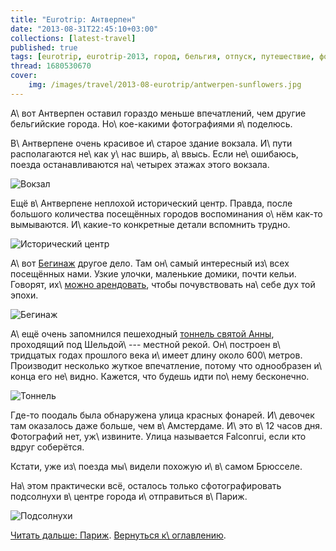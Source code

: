 ```yaml
---
title: "Eurotrip: Антверпен"
date: "2013-08-31T22:45:10+03:00"
collections: [latest-travel]
published: true
tags: [eurotrip, eurotrip-2013, город, бельгия, отпуск, путешествие, фотки]
thread: 1680530670
cover:
    img: /images/travel/2013-08-eurotrip/antwerpen-sunflowers.jpg
---
```


А\ вот Антверпен оставил гораздо меньше впечатлений, чем другие бельгийские города. Но\ кое-какими фотографиями
я\ поделюсь.

В\ Антверпене очень красивое и\ старое здание вокзала. И\ пути располагаются не\ как у\ нас вширь, а\ ввысь. Если
не\ ошибаюсь, поезда останавливаются на\ четырех этажах этого вокзала.

![Вокзал](/images/travel/2013-08-eurotrip/antwerpen-railway-station.jpg "Вокзал")

Ещё в\ Антверпене неплохой исторический центр. Правда, после большого количества посещённых городов воспоминания о\ нём
как-то вымываются. И\ какие-то конкретные детали вспомнить трудно.

![Исторический центр](/images/travel/2013-08-eurotrip/antwerpen-old-town.jpg "Исторический центр")

А\ вот [Бегинаж][bejinhof] другое дело. Там он\ самый интересный из\ всех посещённых нами. Узкие улочки, маленькие
домики, почти кельи. Говорят, их\ [можно арендовать][rent], чтобы почувствовать на\ себе дух той эпохи.

![Бегинаж](/images/travel/2013-08-eurotrip/antwerpen-begijnhof.jpg "Бегинаж")

А\ ещё очень запомнился пешеходный [тоннель святой Анны][tunnel], проходящий под Шельдой\ --- местной рекой.
Он\ построен в\ тридцатых годах прошлого века и\ имеет длину около 600\ метров. Производит несколько жуткое впечатление,
потому что однообразен и\ конца его не\ видно. Кажется, что будешь идти по\ нему бесконечно.

![Тоннель](/images/travel/2013-08-eurotrip/antwerpen-tunnel.jpg "Тоннель")

Где-то поодаль была обнаружена улица красных фонарей. И\ девочек там оказалось даже больше, чем в\ Амстердаме.
И\ это в\ 12 часов дня. Фотографий нет, уж\ извините. Улица называется Falconrui, если кто вдруг соберётся.

Кстати, уже из\ поезда мы\ видели похожую и\ в\ самом Брюсселе.

На\ этом практически всё, осталось только сфотографировать подсолнухи в\ центре города и\ отправиться в\ Париж.

![Подсолнухи](/images/travel/2013-08-eurotrip/antwerpen-sunflowers.jpg "Подсолнухи")

[Читать дальше: Париж](/post/eurotrip-paris/). [Вернуться к\ оглавлению](/post/eurotrip-2013/).

[bejinhof]: http://www.begijnhofantwerpen.be/
[rent]: http://www.begijnhofantwerpen.be/contact.htm
[tunnel]: http://de.wikipedia.org/wiki/Sint-Annatunnel